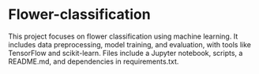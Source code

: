 # Flower-classification
This project focuses on flower classification using machine learning. It includes data preprocessing, model training, and evaluation, with tools like TensorFlow and scikit-learn. Files include a Jupyter notebook, scripts, a README.md, and dependencies in requirements.txt.
